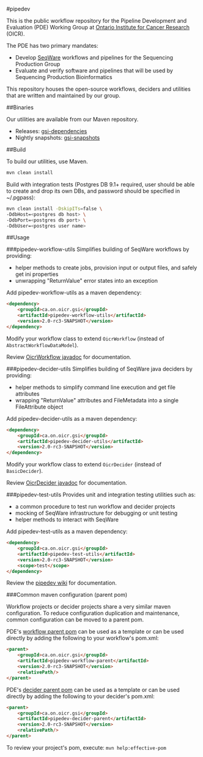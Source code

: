 #pipedev

This is the public workflow repository for the Pipeline Development and Evaluation (PDE) Working Group at [Ontario Institute for Cancer Research](http://www.oicr.on.ca) (OICR).

The PDE has two primary mandates:

* Develop [SeqWare](http://seqware.io) workflows and pipelines for the Sequencing Production Group
* Evaluate and verify software and pipelines that will be used by Sequencing Production Bioinformatics

This repository houses the open-source workflows, deciders and utilities that are written and maintained by our group.

##Binaries

Our utilities are available from our Maven repository.

* Releases: [gsi-dependencies](https://seqwaremaven.oicr.on.ca/artifactory/simple/gsi-dependencies)
* Nightly snapshots: [gsi-snapshots](https://seqwaremaven.oicr.on.ca/artifactory/simple/gsi-snapshots)
  
##Build

To build our utilities, use Maven.

```bash
mvn clean install
```

Build with integration tests (Postgres DB 9.1+ required, user should be able to create and drop its own DBs, and password should be specified in ~/.pgpass):
```bash
mvn clean install -DskipITs=false \
-DdbHost=<postgres db host> \
-DdbPort=<postgres db port> \
-DdbUser=<postgres user name>
```

##Usage

###pipedev-workflow-utils
Simplifies building of SeqWare workflows by providing:

- helper methods to create jobs, provision input or output files, and safely get ini properties
- unwrapping "ReturnValue" error states into an exception

Add pipedev-workflow-utils as a maven dependency:
```html
<dependency>
    <groupId>ca.on.oicr.gsi</groupId>
    <artifactId>pipedev-workflow-utils</artifactId>
    <version>2.0-rc3-SNAPSHOT</version>
</dependency>
```

Modify your workflow class to extend ```OicrWorkflow``` (instead of ```AbstractWorkflowDataModel```).

Review [OicrWorkflow javadoc]() for documentation.

###pipedev-decider-utils
Simplifies building of SeqWare java deciders by providing:

- helper methods to simplify command line execution and get file attributes
- wrapping "ReturnValue" attributes and FileMetadata into a single FileAttribute object

Add pipedev-decider-utils as a maven dependency:
```html
<dependency>
    <groupId>ca.on.oicr.gsi</groupId>
    <artifactId>pipedev-decider-utils</artifactId>
    <version>2.0-rc3-SNAPSHOT</version>
</dependency>
```

Modify your workflow class to extend ```OicrDecider``` (instead of ```BasicDecider```).

Review [OicrDecider javadoc]() for documentation.

###pipedev-test-utils
Provides unit and integration testing utilities such as:

- a common procedure to test run workflow and decider projects
- mocking of SeqWare infrastructure for debugging or unit testing
- helper methods to interact with SeqWare

Add pipedev-test-utils as a maven dependency:
```html
<dependency>
    <groupId>ca.on.oicr.gsi</groupId>
    <artifactId>pipedev-test-utils</artifactId>
    <version>2.0-rc3-SNAPSHOT</version>
    <scope>test</scope>
</dependency>
```

Review the [pipedev wiki](https://github.com/oicr-gsi/pipedev/wiki) for documentation.


###Common maven configuration (parent pom)

Workflow projects or decider projects share a very similar maven configuration. To reduce configuration duplication and maintenance, common configuration can be moved to a parent pom.

PDE's [workflow parent pom](pipedev-configs/pipedev-workflow-parent/pom.xml) can be used as a template or can be used directly by adding the following to your workflow's pom.xml:

```html
<parent>
    <groupId>ca.on.oicr.gsi</groupId>
    <artifactId>pipedev-workflow-parent</artifactId>
    <version>2.0-rc3-SNAPSHOT</version>
    <relativePath/>
</parent>
```

PDE's [decider parent pom](configs/decider-parent/pom.xml) can be used as a template or can be used directly by adding the following to your decider's pom.xml:

```html
<parent>
    <groupId>ca.on.oicr.gsi</groupId>
    <artifactId>pipedev-decider-parent</artifactId>
    <version>2.0-rc3-SNAPSHOT</version>
    <relativePath/>
</parent>
```

To review your project's pom, execute: ```mvn help:effective-pom```